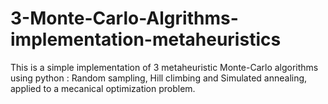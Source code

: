 # 3-Monte-Carlo-Algrithms-implementation-metaheuristics

This is a simple implementation of 3 metaheuristic Monte-Carlo algorithms using python : Random sampling, Hill climbing and Simulated annealing, applied to a mecanical optimization problem.
